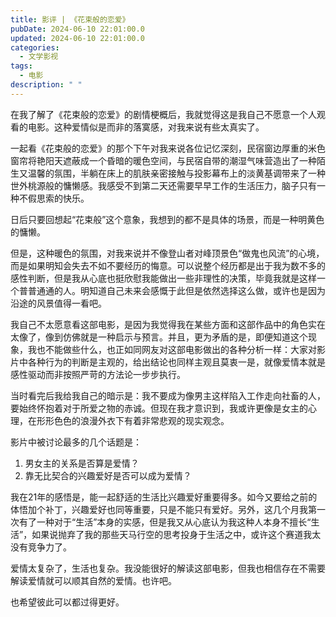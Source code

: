 ```yaml
---
title: 影评 | 《花束般的恋爱》
pubDate: 2024-06-10 22:01:00.0
updated: 2024-06-10 22:01:00.0
categories:
  - 文学影视
tags:
  - 电影
description: " "
---
```

在我了解了《花束般的恋爱》的剧情梗概后，我就觉得这是我自己不愿意一个人观看的电影。这种爱情似是而非的落寞感，对我来说有些太真实了。

一起看《花束般的恋爱》的那个下午对我来说各位记忆深刻，民宿窗边厚重的米色窗帘将艳阳天遮蔽成一个昏暗的暖色空间，与民宿自带的潮湿气味营造出了一种陌生又温馨的氛围，半躺在床上的肌肤亲密接触与投影幕布上的淡黄基调带来了一种世外桃源般的慵懒感。我感受不到第二天还需要早早工作的生活压力，脑子只有一种不假思索的快乐。

日后只要回想起“花束般”这个意象，我想到的都不是具体的场景，而是一种明黄色的慵懒。

但是，这种暖色的氛围，对我来说并不像登山者对峰顶景色“做鬼也风流”的心境，而是如果明知会失去不如不要经历的悔意。可以说整个经历都是出于我为数不多的感性判断，但是我从心底也挺欣慰我能做出一些非理性的决策，毕竟我就是这样一个普普通通的人。明知道自己未来会感慨于此但是依然选择这么做，或许也是因为沿途的风景值得一看吧。

我自己不太愿意看这部电影，是因为我觉得我在某些方面和这部作品中的角色实在太像了，像到仿佛就是一种启示与预言。并且，更为矛盾的是，即便知道这个现象，我也不能做些什么，也正如同网友对这部电影做出的各种分析一样：大家对影片中各种行为的判断是主观的，给出结论也同样主观且莫衷一是，就像爱情本就是感性驱动而非按照严苛的方法论一步步执行。

当时看完后我给我自己的暗示是：我不要成为像男主这样陷入工作走向社畜的人，要始终怀抱着对于所爱之物的赤诚。但现在我才意识到，我或许更像是女主的心理，在形形色色的浪漫外衣下有着非常悲观的现实观念。

影片中被讨论最多的几个话题是：

1. 男女主的关系是否算是爱情？
2. 靠无比契合的兴趣爱好是否可以成为爱情？

我在21年的感悟是，能一起舒适的生活比兴趣爱好重要得多。如今又要给之前的体悟加个补丁，兴趣爱好也同等重要，只是不能只有爱好。另外，这几个月我第一次有了一种对于“生活”本身的实感，但是我又从心底认为我这种人本身不擅长“生活”，如果说抛弃了我的那些天马行空的思考投身于生活之中，或许这个赛道我太没有竞争力了。

爱情太复杂了，生活也复杂。我没能很好的解读这部电影，但我也相信存在不需要解读爱情就可以顺其自然的爱情。也许吧。

也希望彼此可以都过得更好。
